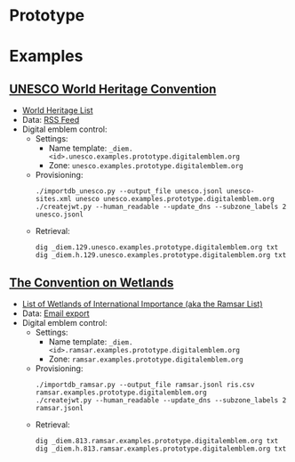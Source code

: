 # Prototype



# Examples

## [UNESCO World Heritage Convention](https://whc.unesco.org/)
 - [World Heritage List](https://whc.unesco.org/en/list/)
 - Data: [RSS Feed](https://whc.unesco.org/en/list/rss/)
 - Digital emblem control:
   - Settings:
     - Name template: `_diem.<id>.unesco.examples.prototype.digitalemblem.org`
     - Zone: `unesco.examples.prototype.digitalemblem.org`
   - Provisioning:
     ```
     ./importdb_unesco.py --output_file unesco.jsonl unesco-sites.xml unesco unesco.examples.prototype.digitalemblem.org
     ./createjwt.py --human_readable --update_dns --subzone_labels 2 unesco.jsonl 
     ```
   - Retrieval:
     ```
     dig _diem.129.unesco.examples.prototype.digitalemblem.org txt
     dig _diem.h.129.unesco.examples.prototype.digitalemblem.org txt
     ```

## [The Convention on Wetlands](https://ramsar.org/)
 - [List of Wetlands of International Importance (aka the Ramsar List)](https://rsis.ramsar.org/#list)
 - Data: [Email export](https://rsis.ramsar.org/#exports)
 - Digital emblem control:
   - Settings:
     - Name template: `_diem.<id>.ramsar.examples.prototype.digitalemblem.org`
     - Zone: `ramsar.examples.prototype.digitalemblem.org`
   - Provisioning:
     ```
     ./importdb_ramsar.py --output_file ramsar.jsonl ris.csv ramsar.examples.prototype.digitalemblem.org
     ./createjwt.py --human_readable --update_dns --subzone_labels 2 ramsar.jsonl 
     ```
   - Retrieval:
     ```
     dig _diem.813.ramsar.examples.prototype.digitalemblem.org txt
     dig _diem.h.813.ramsar.examples.prototype.digitalemblem.org txt
     ```
